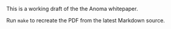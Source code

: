 This is a working draft of the the Anoma whitepaper.

Run `make` to recreate the PDF from the latest Markdown source.
